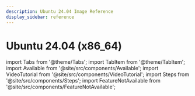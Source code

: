 ```yaml
---
description: Ubuntu 24.04 Image Reference
display_sidebar: reference
---
```


# Ubuntu 24.04 (x86_64)

import Tabs from '@theme/Tabs';
import TabItem from '@theme/TabItem';
import Available from '@site/src/components/Available';
import VideoTutorial from '@site/src/components/VideoTutorial';
import Steps from '@site/src/components/Steps';
import FeatureNotAvailable from '@site/src/components/FeatureNotAvailable';

<FeatureNotAvailable/>
